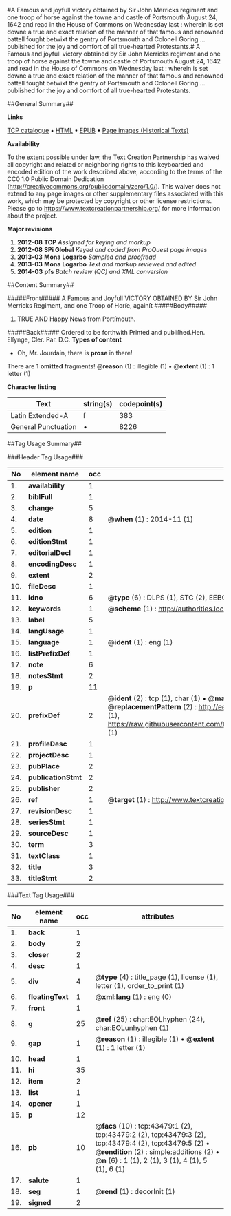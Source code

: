 #A Famous and joyfull victory obtained by Sir John Merricks regiment and one troop of horse against the towne and castle of Portsmouth August 24, 1642 and read in the House of Commons on Wednesday last : wherein is set downe a true and exact relation of the manner of that famous and renowned battell fought betwixt the gentry of Portsmouth and Colonell Goring ... published for the joy and comfort of all true-hearted Protestants.#
A Famous and joyfull victory obtained by Sir John Merricks regiment and one troop of horse against the towne and castle of Portsmouth August 24, 1642 and read in the House of Commons on Wednesday last : wherein is set downe a true and exact relation of the manner of that famous and renowned battell fought betwixt the gentry of Portsmouth and Colonell Goring ... published for the joy and comfort of all true-hearted Protestants.

##General Summary##

**Links**

[TCP catalogue](http://www.ota.ox.ac.uk/tcp/)  • 
[HTML](http://tei.it.ox.ac.uk/tcp/Texts-HTML/free/A40/A40835.html)  • 
[EPUB](http://tei.it.ox.ac.uk/tcp/Texts-EPUB/free/A40/A40835.epub) • 
[Page images (Historical Texts)](https://historicaltexts.jisc.ac.uk/eebo-09523568e)

**Availability**

To the extent possible under law, the Text Creation Partnership has waived all copyright and related or neighboring rights to this keyboarded and encoded edition of the work described above, according to the terms of the CC0 1.0 Public Domain Dedication (http://creativecommons.org/publicdomain/zero/1.0/). This waiver does not extend to any page images or other supplementary files associated with this work, which may be protected by copyright or other license restrictions. Please go to https://www.textcreationpartnership.org/ for more information about the project.

**Major revisions**

1. __2012-08__ __TCP__ *Assigned for keying and markup*
1. __2012-08__ __SPi Global__ *Keyed and coded from ProQuest page images*
1. __2013-03__ __Mona Logarbo__ *Sampled and proofread*
1. __2013-03__ __Mona Logarbo__ *Text and markup reviewed and edited*
1. __2014-03__ __pfs__ *Batch review (QC) and XML conversion*

##Content Summary##

#####Front#####
A Famous and Joyfull VICTORY OBTAINED BY Sir John Merricks Regiment, and one Troop of Horſe, againſt
#####Body#####

1. TRUE AND Happy News from Portſmouth.

#####Back#####
Ordered to be forthwith Printed and publiſhed.Hen. Elſynge, Cler. Par. D.C.
**Types of content**

  * Oh, Mr. Jourdain, there is **prose** in there!

There are 1 **omitted** fragments! 
 @__reason__ (1) : illegible (1)  •  @__extent__ (1) : 1 letter (1)

**Character listing**


|Text|string(s)|codepoint(s)|
|---|---|---|
|Latin Extended-A|ſ|383|
|General Punctuation|•|8226|

##Tag Usage Summary##

###Header Tag Usage###

|No|element name|occ|attributes|
|---|---|---|---|
|1.|__availability__|1||
|2.|__biblFull__|1||
|3.|__change__|5||
|4.|__date__|8| @__when__ (1) : 2014-11 (1)|
|5.|__edition__|1||
|6.|__editionStmt__|1||
|7.|__editorialDecl__|1||
|8.|__encodingDesc__|1||
|9.|__extent__|2||
|10.|__fileDesc__|1||
|11.|__idno__|6| @__type__ (6) : DLPS (1), STC (2), EEBO-CITATION (1), OCLC (1), VID (1)|
|12.|__keywords__|1| @__scheme__ (1) : http://authorities.loc.gov/ (1)|
|13.|__label__|5||
|14.|__langUsage__|1||
|15.|__language__|1| @__ident__ (1) : eng (1)|
|16.|__listPrefixDef__|1||
|17.|__note__|6||
|18.|__notesStmt__|2||
|19.|__p__|11||
|20.|__prefixDef__|2| @__ident__ (2) : tcp (1), char (1)  •  @__matchPattern__ (2) : ([0-9\-]+):([0-9IVX]+) (1), (.+) (1)  •  @__replacementPattern__ (2) : http://eebo.chadwyck.com/downloadtiff?vid=$1&page=$2 (1), https://raw.githubusercontent.com/textcreationpartnership/Texts/master/tcpchars.xml#$1 (1)|
|21.|__profileDesc__|1||
|22.|__projectDesc__|1||
|23.|__pubPlace__|2||
|24.|__publicationStmt__|2||
|25.|__publisher__|2||
|26.|__ref__|1| @__target__ (1) : http://www.textcreationpartnership.org/docs/. (1)|
|27.|__revisionDesc__|1||
|28.|__seriesStmt__|1||
|29.|__sourceDesc__|1||
|30.|__term__|3||
|31.|__textClass__|1||
|32.|__title__|3||
|33.|__titleStmt__|2||


###Text Tag Usage###

|No|element name|occ|attributes|
|---|---|---|---|
|1.|__back__|1||
|2.|__body__|2||
|3.|__closer__|2||
|4.|__desc__|1||
|5.|__div__|4| @__type__ (4) : title_page (1), license (1), letter (1), order_to_print (1)|
|6.|__floatingText__|1| @__xml:lang__ (1) : eng (0)|
|7.|__front__|1||
|8.|__g__|25| @__ref__ (25) : char:EOLhyphen (24), char:EOLunhyphen (1)|
|9.|__gap__|1| @__reason__ (1) : illegible (1)  •  @__extent__ (1) : 1 letter (1)|
|10.|__head__|1||
|11.|__hi__|35||
|12.|__item__|2||
|13.|__list__|1||
|14.|__opener__|1||
|15.|__p__|12||
|16.|__pb__|10| @__facs__ (10) : tcp:43479:1 (2), tcp:43479:2 (2), tcp:43479:3 (2), tcp:43479:4 (2), tcp:43479:5 (2)  •  @__rendition__ (2) : simple:additions (2)  •  @__n__ (6) : 1 (1), 2 (1), 3 (1), 4 (1), 5 (1), 6 (1)|
|17.|__salute__|1||
|18.|__seg__|1| @__rend__ (1) : decorInit (1)|
|19.|__signed__|2||
